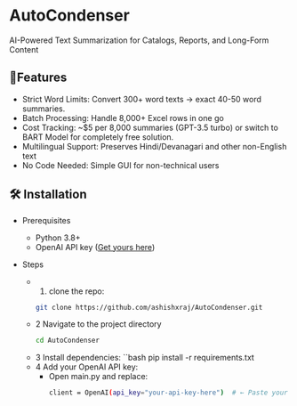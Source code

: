 # AutoCondenser

AI-Powered Text Summarization for Catalogs, Reports, and Long-Form Content

## 🚀Features 
  - Strict Word Limits: Convert 300+ word texts → exact 40-50 word summaries.
  - Batch Processing: Handle 8,000+ Excel rows in one go
  - Cost Tracking: ~$5 per 8,000 summaries (GPT-3.5 turbo) or switch to BART Model for completely free solution.
  - Multilingual Support: Preserves Hindi/Devanagari and other non-English text
  - No Code Needed: Simple GUI for non-technical users

## 🛠️ Installation
  - Prerequisites
    - Python 3.8+
    - OpenAI API key ([Get yours here](https://openai.com/api/))

  - Steps
    - 1. clone the repo:
      ```bash
      git clone https://github.com/ashishxraj/AutoCondenser.git   
    - 2 Navigate to the project directory
         ```bash
         cd AutoCondenser
    - 3 Install dependencies:
         ``bash
         pip install -r requirements.txt
    - 4 Add your OpenAI API key:
         - Open main.py and replace:
           ```bash
           client = OpenAI(api_key="your-api-key-here")  # ← Paste your key here


